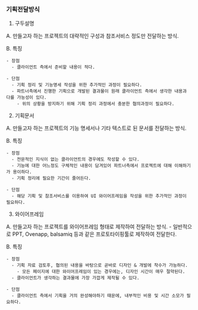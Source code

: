 ### 기획전달방식

1. 구두설명

  A. 만들고자 하는 프로젝트의 대략적인 구성과 참조서비스 정도만 전달하는 방식.
  
  B. 특징
  
    - 장점
      - 클라이언트 측에서 준비할 내용이 적다.
      
    - 단점
      - 기획 정리 및 기능명세 작성을 위한 추가적인 과정이 필요하다.
      - 파트너측에서 진행한 기획으로 개발된 결과물이 원래 클라이언트 측에서 생각한 내용과 다를 가능성이 있다.
        - 위의 상황을 방지하기 위해 기획 정리 과정에서 충분한 협의과정이 필요하다.
      
2. 기획문서

  A. 만들고자 하는 프로젝트의 기능 명세서나 기타 텍스트로 된 문서를 전달하는 방식.
  
  B. 특징
  
    - 장점
      - 전문적인 지식이 없는 클라이언트의 경우에도 작성할 수 있다.
      - 기능에 대한 어느정도 구체적인 내용이 담겨있어 파트너측에서 프로젝트에 대해 이해하기가 용이하다.
      - 기획 정리에 필요한 기간이 줄어든다.
      
    - 단점
      - 해당 기획 및 참조서비스를 이용하여 UI 와이어프레임을 작성을 위한 추가적인 과정이 필요하다.

3. 와이어프레임

  A. 만들고자 하는 프로젝트를 와이어프레임 형태로 제작하여 전달하는 방식. 
    - 일반적으로 PPT, Ovenapp, balsamiq 등과 같은 프로토타이핑툴로 제작하여 전달한다.
  
  B. 특징
  
    - 장점
      - 기획 자료 검토후, 협의된 내용을 바탕으로 곧바로 디자인 & 개발에 착수가 가능하다.
        - 모든 페이지에 대한 와이어프레임이 있는 경우에는, 디자인 시간이 매우 절약된다.
      - 클라이언트가 생각하는 결과물에 가장 가깝게 제작될 수 있다.
    
    - 단점
      - 클라이언트 측에서 기획을 거의 완성해야하기 때문에, 내부적인 비용 및 시간 소모가 필요하다.
      
